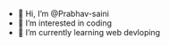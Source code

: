 - 👋 Hi, I’m @Prabhav-saini
- 👀 I’m interested in coding
- 🌱 I’m currently learning web devloping

<!---
Prabhav-saini/Prabhav-saini is a ✨ special ✨ repository because its `README.md` (this file) appears on your GitHub profile.
You can click the Preview link to take a look at your changes.
--->
